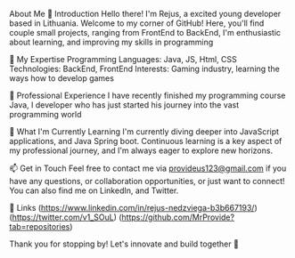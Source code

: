 About Me
👋 Introduction
Hello there! I'm Rejus, a excited young developer based in Lithuania. Welcome to my corner of GitHub! Here, you'll find couple small projects, ranging from FrontEnd to BackEnd,  I'm enthusiastic about learning, and improving my skills in programming

🚀 My Expertise
Programming Languages: Java, JS, Html, CSS
Technologies: BackEnd, FrontEnd
Interests: Gaming industry, learning the ways how to develop games

💼 Professional Experience
I have recently finished my programming course Java, I developer who has just started his journey into the vast programming world

🌱 What I'm Currently Learning
I'm currently diving deeper into JavaScript applications, and Java Spring boot. Continuous learning is a key aspect of my professional journey, and I'm always eager to explore new horizons.

📫 Get in Touch
Feel free to contact me via provideus123@gmail.com if you have any questions, or collaboration opportunities, or just want to connect! You can also find me on LinkedIn, and Twitter.

🔗 Links
(https://www.linkedin.com/in/rejus-nedzviega-b3b667193/)
(https://twitter.com/v1_SOuL)
(https://github.com/MrProvide?tab=repositories)

Thank you for stopping by! Let's innovate and build together 🚀
